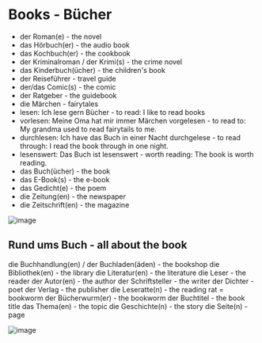 # Books - Bücher

-  der Roman(e) - the novel
-  das Hörbuch(er) - the audio book
-  das Kochbuch(er) - the cookbook
-  der Kriminalroman / der Krimi(s) - the crime novel
-  das Kinderbuch(ücher) - the children's book
-  der Reiseführer - travel guide
-  der/das Comic(s) - the comic
-  der Ratgeber - the guidebook
-  die Märchen - fairytales
-  lesen: Ich lese gern Bücher - to read: I like to read books
-  vorlesen: Meine Oma hat mir immer Märchen vorgelesen - to read to: My grandma used to read fairytails to me.
-  durchlesen: Ich have das Buch in einer Nacht durchgelese - to read through: I read the book through in one night.
-  lesenswert: Das Buch ist lesenswert - worth reading: The book is worth reading.
-  das Buch(ücher) - the book
-  das E-Book(s) - the e-book
-  das Gedicht(e) - the poem
-  die Zeitung(en) - the newspaper
-  die Zeitschrift(en) - the magazine

![image](https://github.com/petrasvestartas/german_language/assets/18013985/a8b001a4-5923-4362-821e-3aed51c27c8e)

## Rund ums Buch - all about the book

die Buchhandlung(en) / der Buchladen(äden) - the bookshop
die Bibliothek(en) - the library
die Literatur(en) - the literature
die Leser - the reader
der Autor(en) - the author
der Schriftsteller - the writer
der Dichter - poet
der Verlag - the publisher
die Leseratte(n) - the reading rat = bookworm
der Bücherwurm(er) - the bookworm
der Buchtitel - the book title
das Thema(en) - the topic
die Geschichte(n) - the story
die Seite(n) - page

![image](https://github.com/petrasvestartas/german_language/assets/18013985/a0f16988-c343-4a46-94e9-96afb6a81d84)
